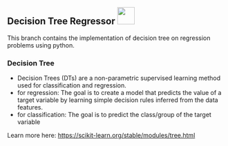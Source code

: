 ## Decision Tree Regressor <img src= "https://github.com/lhbsaldana/Machine-Learning-Activities/blob/main/python%20icon.svg" width = "40px" />

<p> This branch contains the implementation of decision tree on regression problems using python.  </p> 

### Decision Tree
- Decision Trees (DTs) are a non-parametric supervised learning method used for classification and regression. 
- for regression: The goal is to create a model that predicts the value of a target variable by learning simple decision rules inferred from the data features. 
- for classification: The goal is to predict the class/group of the target variable 

Learn more here: https://scikit-learn.org/stable/modules/tree.html 

